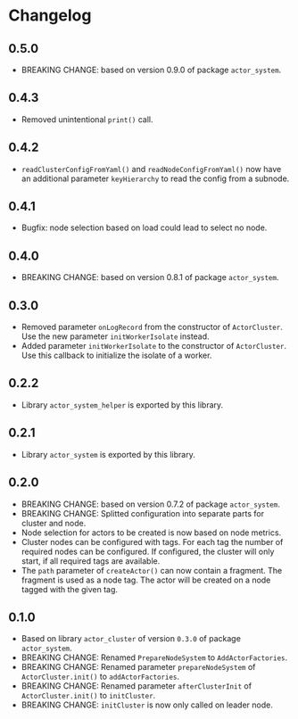 # Changelog

## 0.5.0

- BREAKING CHANGE: based on version 0.9.0 of package `actor_system`.

## 0.4.3

- Removed unintentional ```print()``` call.

## 0.4.2

- `readClusterConfigFromYaml()` and `readNodeConfigFromYaml()` now have an additional parameter `keyHierarchy` to read the config from a subnode.

## 0.4.1

- Bugfix: node selection based on load could lead to select no node.

## 0.4.0

- BREAKING CHANGE: based on version 0.8.1 of package `actor_system`.

## 0.3.0

- Removed parameter `onLogRecord` from the constructor of `ActorCluster`. Use the new parameter `initWorkerIsolate` instead.
- Added parameter `initWorkerIsolate` to the constructor of `ActorCluster`. Use this callback to initialize the isolate of a worker.

## 0.2.2

- Library `actor_system_helper` is exported by this library.

## 0.2.1

- Library `actor_system` is exported by this library.

## 0.2.0

- BREAKING CHANGE: based on version 0.7.2 of package `actor_system`.
- BREAKING CHANGE: Splitted configuration into separate parts for cluster and node.
- Node selection for actors to be created is now based on node metrics.
- Cluster nodes can be configured with tags. For each tag the number of required nodes can be configured. If configured, the cluster will only start, if all required tags are available.
- The `path` parameter of `createActor()` can now contain a fragment. The fragment is used as a node tag. The actor will be created on a node tagged with the given tag.

## 0.1.0

- Based on library `actor_cluster` of version `0.3.0` of package `actor_system`.
- BREAKING CHANGE: Renamed `PrepareNodeSystem` to `AddActorFactories`.
- BREAKING CHANGE: Renamed parameter `prepareNodeSystem` of `ActorCluster.init()` to `addActorFactories`.
- BREAKING CHANGE: Renamed parameter `afterClusterInit` of `ActorCluster.init()` to `initCluster`.
- BREAKING CHANGE: `initCluster` is now only called on leader node.
